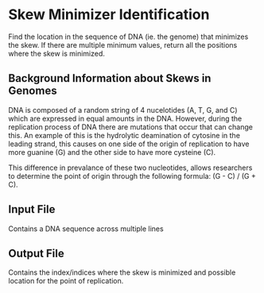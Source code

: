 # Skew Minimizer Identification

Find the location in the sequence of DNA (ie. the genome) that minimizes the skew. If there are multiple minimum values, return all the positions where the skew is minimized.

## Background Information about Skews in Genomes

DNA is composed of a random string of 4 nucelotides (A, T, G, and C) which are expressed in equal amounts in the DNA. However, during the replication process of DNA there are mutations that occur that can change this. An example of this is the hydrolytic deamination of cytosine in the leading strand, this causes on one side of the origin of replication to have more guanine (G) and the other side to have more cysteine (C).

This difference in prevalance of these two nucleotides, allows researchers to determine the point of origin through the following formula:
(G - C) / (G + C).

## Input File

Contains a DNA sequence across multiple lines

## Output File

Contains the index/indices where the skew is minimized and possible location for the point of replication.
